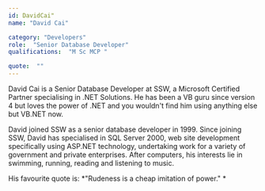 ```yaml
---
id: DavidCai"
name: "David Cai"

category: "Developers"
role:  "Senior Database Developer"
qualifications:  "M Sc MCP "

quote:  ""
---
```


David Cai is a Senior Database Developer at SSW, a Microsoft Certified Partner specialising in .NET Solutions. He has been a VB guru since version 4 but loves the power of .NET and you wouldn't find him using anything else but VB.NET now.

David joined SSW as a senior database developer in 1999. Since joining SSW, David has specialised in SQL Server 2000, web site development specifically using ASP.NET technology, undertaking work for a variety of government and private enterprises. After computers, his interests lie in swimming, running, reading and listening to music.

His favourite quote is: *"Rudeness is a cheap imitation of power." *